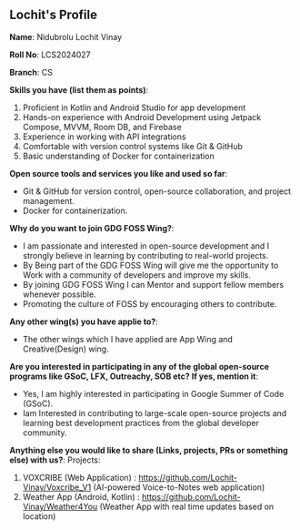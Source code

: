 ## Lochit's Profile

**Name**: Nidubrolu Lochit Vinay

**Roll No**: LCS2024027

**Branch**: CS

**Skills you have (list them as points)**: 
1. Proficient in Kotlin and Android Studio for app development
2. Hands-on experience with Android Development using Jetpack Compose, MVVM, Room DB, and Firebase
3. Experience in working with API integrations
4. Comfortable with version control systems like Git & GitHub
5. Basic understanding of Docker for containerization

**Open source tools and services you like and used so far**: 
- Git & GitHub for version control, open-source collaboration, and project management.
- Docker for containerization.

**Why do you want to join GDG FOSS Wing?**: 
- I am passionate and interested in open-source development and I strongly believe in learning by contributing to real-world projects.
- By Being part of the GDG FOSS Wing will give me the opportunity to Work with a community of developers and improve my skills.
- By joining GDG FOSS Wing I can Mentor and support fellow members whenever possible.
- Promoting the culture of FOSS by encouraging others to contribute.

**Any other wing(s) you have applie to?**: 
- The other wings which I have applied are App Wing and Creative(Design) wing.

**Are you interested in participating in any of the global open-source programs like GSoC, LFX, Outreachy, SOB etc? If yes, mention it**: 
- Yes, I am highly interested in participating in Google Summer of Code (GSoC).
- Iam Interested in contributing to large-scale open-source projects and learning best development practices from the global developer community.

**Anything else you would like to share (Links, projects, PRs or something else) with us?**:
Projects:
1. VOXCRIBE (Web Application) : https://github.com/Lochit-Vinay/Voxcribe_V1 (AI-powered Voice-to-Notes web application)
2. Weather App (Android, Kotlin) : https://github.com/Lochit-Vinay/Weather4You (Weather App with real time updates based on location)

